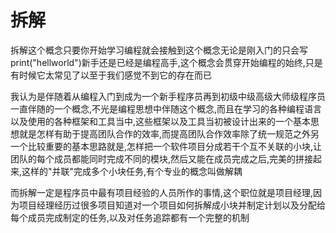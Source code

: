 # 拆解

拆解这个概念只要你开始学习编程就会接触到这个概念无论是刚入门的只会写print("hellworld")新手还是已经是编程高手,这个概念会贯穿开始编程的始终,只是有时候它太常见了以至于我们感觉不到它的存在而已

我认为是伴随着从编程入门到成为一个新手程序员再到初级中级高级大师级程序员一直伴随的一个概念,不光是编程思想中伴随这个概念,而且在学习的各种编程语言以及使用的各种框架和工具当中,这些框架以及工具当初被设计出来的一个基本思想就是怎样有助于提高团队合作的效率,而提高团队合作效率除了统一规范之外另一个比较重要的基本思路就是,怎样把一个软件项目分成若干个互不关联的小块,让团队的每个成员都能同时完成不同的模块,然后又能在成员完成之后,完美的拼接起来,这样的"并联"完成多个小块任务,有个专业的概念叫做解耦

而拆解一定是程序员中最有项目经验的人员所作的事情,这个职位就是项目经理,因为项目经理经历过很多项目知道对一个项目如何拆解成小块并制定计划以及分配给每个成员完成制定的任务,以及对任务追踪都有一个完整的机制
